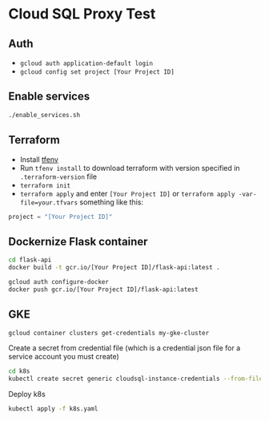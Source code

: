 # Cloud SQL Proxy Test

## Auth

* `gcloud auth application-default login`
* `gcloud config set project [Your Project ID]`

## Enable services

```bash
./enable_services.sh
```

## Terraform

* Install [tfenv](https://github.com/tfutils/tfenv)
* Run `tfenv install` to download terraform with version specified in `.terraform-version` file
* `terraform init`
* `terraform apply` and enter `[Your Project ID]` or `terraform apply -var-file=your.tfvars` something like this:

```your.tfvars
project = "[Your Project ID]"
```

## Dockernize Flask container

```bash
cd flask-api
docker build -t gcr.io/[Your Project ID]/flask-api:latest .

gcloud auth configure-docker
docker push gcr.io/[Your Project ID]/flask-api:latest
```

## GKE

```bash
gcloud container clusters get-credentials my-gke-cluster
```

Create a secret from credential file (which is a credential json file for a service account you must create)

```bash
cd k8s
kubectl create secret generic cloudsql-instance-credentials --from-file=./credentials.json

```

Deploy k8s

```bash
kubectl apply -f k8s.yaml
```

